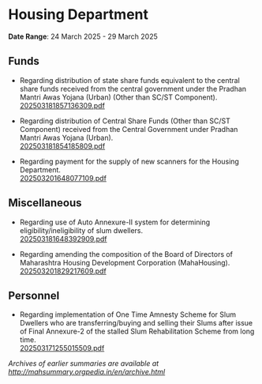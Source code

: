 # Housing Department

**Date Range**: 24 March 2025 - 29 March 2025


## Funds
- Regarding distribution of state share funds equivalent to the central share funds received from the central government under the Pradhan Mantri Awas Yojana (Urban) (Other than SC/ST Component).\
  [202503181857136309.pdf](https://gr.maharashtra.gov.in/Site/Upload/Government%20Resolutions/English/202503181857136309.pdf)

- Regarding distribution of Central Share Funds (Other than SC/ST Component) received from the Central Government under Pradhan Mantri Awas Yojana (Urban).\
  [202503181854185809.pdf](https://gr.maharashtra.gov.in/Site/Upload/Government%20Resolutions/English/202503181854185809.pdf)

- Regarding payment for the supply of new scanners for the Housing Department.\
  [202503201648077109.pdf](https://gr.maharashtra.gov.in/Site/Upload/Government%20Resolutions/English/202503201648077109.pdf)

## Miscellaneous
- Regarding use of Auto Annexure-II system for determining eligibility/ineligibility of slum dwellers.\
  [202503181648392909.pdf](https://gr.maharashtra.gov.in/Site/Upload/Government%20Resolutions/English/202503181648392909.pdf)

- Regarding amending the composition of the Board of Directors of Maharashtra Housing Development Corporation (MahaHousing).\
  [202503201829217609.pdf](https://gr.maharashtra.gov.in/Site/Upload/Government%20Resolutions/English/202503201829217609.pdf)

## Personnel
- Regarding implementation of One Time Amnesty Scheme for Slum Dwellers who are transferring/buying and selling their Slums after issue of Final Annexure-2 of the stalled Slum Rehabilitation Scheme from long time.\
  [202503171255015509.pdf](https://gr.maharashtra.gov.in/Site/Upload/Government%20Resolutions/English/202503171255015509.pdf)


*Archives of earlier summaries are available at http://mahsummary.orgpedia.in/en/archive.html*